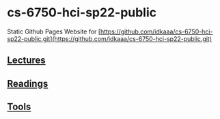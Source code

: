 # cs-6750-hci-sp22-public

Static Github Pages Website for [https://github.com/idkaaa/cs-6750-hci-sp22-public.git](https://github.com/idkaaa/cs-6750-hci-sp22-public.git)

## [Lectures](./lectures/)

## [Readings](./readings/)

## [Tools](./tools/)

